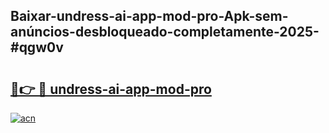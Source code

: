 ## Baixar-undress-ai-app-mod-pro-Apk-sem-anúncios-desbloqueado-completamente-2025-#qgw0v

# <h2><a href="https://ainizakaria.my?title=undress-ai-app-mod-pro&ref=20M">🔗👉 🔴 undress-ai-app-mod-pro</a></h2>

[![acn](https://github.com/user-attachments/assets/0f9c940e-d8b0-45ae-aac7-cd30a18b3e1c)](https://ainizakaria.my?title=undress-ai-app-mod-pro&ref=20M)

